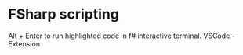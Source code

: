 # FSharp scripting

Alt + Enter to run highlighted code in f# interactive terminal. VSCode - Extension